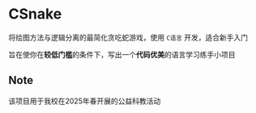 # CSnake
将绘图方法与逻辑分离的最简化贪吃蛇游戏，使用 `C语言` 开发，适合新手入门

旨在使你在**较低门槛**的条件下，写出一个**代码优美**的语言学习练手小项目

## Note
该项目用于我校在2025年春开展的公益科教活动